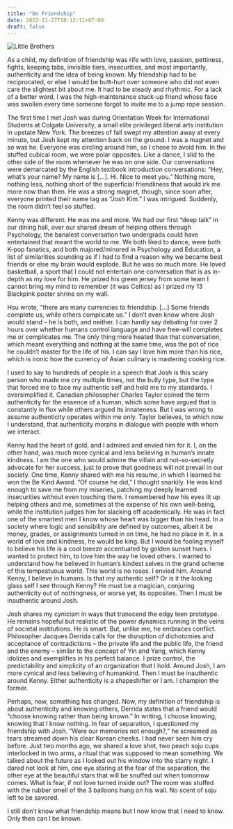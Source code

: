 ```yaml
---
title: "On Friendship"
date: 2022-11-27T18:12:11+07:00
draft: false
---
```

![Little Brothers](/IMG_1136.jpg)

  As a child, my definition of friendship was rife with love, passion, pettiness, fights, keeping tabs, invisible tiers, insecurities, and most importantly, authenticity and the idea of being known. My friendship had to be reciprocated, or else I would be butt-hurt over someone who did not even care the slightest bit about me. It had to be steady and rhythmic. For a lack of a better word, I was the high-maintenance stuck-up friend whose face was swollen every time someone forgot to invite me to a jump rope session. 

  The first time I met Josh was during Orientation Week for International Students at Colgate University, a small elite privileged liberal arts institution in upstate New York. The breezes of fall swept my attention away at every minute, but Josh kept my attention back on the ground. I was a magnet and so was he. Everyone was circling around him, so I chose to avoid him. In the stuffed cubical room, we were polar opposites. Like a dance, I slid to the other side of the room whenever he was on one side. Our conversations were demarcated by the English textbook introduction conversations: “Hey, what’s your name? My name is […]. Hi. Nice to meet you.” Nothing more, nothing less, nothing short of the superficial friendliness that would irk me more now than then. He was a strong magnet, though, since soon after, everyone printed their name tag as “Josh Kim.” I was intrigued. Suddenly, the room didn’t feel so stuffed. 

  Kenny was different. He was me and more. We had our first “deep talk” in our dining hall, over our shared dream of helping others through Psychology, the banalest conversation two undergrads could have entertained that meant the world to me. We both liked to dance, were both K-pop fanatics, and both majored/minored in Psychology and Education, a list of similarities sounding as if I had to find a reason why we became best friends or else my brain would explode. But he was so much more. He loved basketball, a sport that I could not entertain one conversation that is as in-depth as my love for him. He prized his green jersey from some team I cannot bring my mind to remember (it was Celtics) as I prized my 13 Blackpink poster shrine on my wall.  

  Hsu wrote, “there are many currencies to friendship. […] Some friends complete us, while others complicate us.” I don’t even know where Josh would stand – he is both, and neither. I can hardly say debating for over 2 hours over whether humans control language and have free-will completes me or complicates me. The only thing more heated than that conversation, which meant everything and nothing at the same time, was the pot of rice he couldn’t master for the life of his. I can say I love him more than his rice, which is ironic how the currency of Asian culinary is mastering cooking rice. 

  I used to say to hundreds of people in a speech that Josh is this scary person who made me cry multiple times, not the bully type, but the type that forced me to face my authentic self and held me to my standards. I oversimplified it. Canadian philosopher Charles Taylor coined the term authenticity for the essence of a human, which some have argued that is constantly in flux while others argued its innateness. But I was wrong to assume authenticity operates within me only. Taylor believes, to which now I understand, that authenticity morphs in dialogue with people with whom we interact.  

  Kenny had the heart of gold, and I admired and envied him for it. I, on the other hand, was much more cynical and less believing in human’s innate kindness. I am the one who would admire the villain and not-so-secretly advocate for her success, just to prove that goodness will not prevail in our society. One time, Kenny shared with me his resume, in which I learned he won the Be Kind Award. “Of course he did,” I thought snarkily. He was kind enough to save me from my miseries, patching my deeply learned insecurities without even touching them. I remembered how his eyes lit up helping others and me, sometimes at the expense of his own well-being, while the institution judges him for slacking off academically. He was in fact one of the smartest men I know whose heart was bigger than his head. In a society where logic and sensibility are defined by outcomes, albeit it be money, grades, or assignments turned in on time, he had no place in it. In a world of love and kindness, he would be king. But I would be fooling myself to believe his life is a cool breeze accentuated by golden sunset hues. I wanted to protect him, to love him the way he loved others. I wanted to understand how he believed in human’s kindest selves in the grand scheme of this tempestuous world. This world is no roses. I envied him. Around Kenny, I believe in humans. Is that my authentic self? Or is it the looking glass self I see through Kenny? He must be a magician, conjuring authenticity out of nothingness, or worse yet, its opposites. Then I must be inauthentic around Josh. 

  Josh shares my cynicism in ways that transcend the edgy teen prototype. He remains hopeful but realistic of the power dynamics running in the veins of societal institutions. He is smart. But, unlike me, he embraces conflict. Philosopher Jacques Derrida calls for the disruption of dichotomies and acceptance of contradictions – the private life and the public life, the friend and the enemy – similar to the concept of Yin and Yang, which Kenny idolizes and exemplifies in his perfect balance. I prize control, the predictability and simplicity of an organization that I hold. Around Josh, I am more cynical and less believing of humankind. Then I must be inauthentic around Kenny. Either authenticity is a shapeshifter or I am. I champion the former. 

  Perhaps, now, something has changed. Now, my definition of friendship is about authenticity and knowing others, Derrida states that a friend would “choose knowing rather than being known.” In writing, I choose knowing, knowing that I know nothing. In fear of separation, I questioned my friendship with Josh. “Were our memories not enough?,” he screamed as tears streamed down his clear Korean cheeks. I had never seen him cry before. Just two months ago, we shared a love shot, two peach soju cups interlocked in two arms, a ritual that was supposed to mean something. We talked about the future as I looked out his window into the starry night. I dared not look at him, one eye staring at the fear of the separation, the other eye at the beautiful stars that will be snuffed out when tomorrow comes. What is fear, if not love turned inside out? The room was stuffed with the rubber smell of the 3 balloons hung on his wall. No scent of soju left to be savored. 

  I still don’t know what friendship means but I now know that I need to know. Only then can I be known. 
